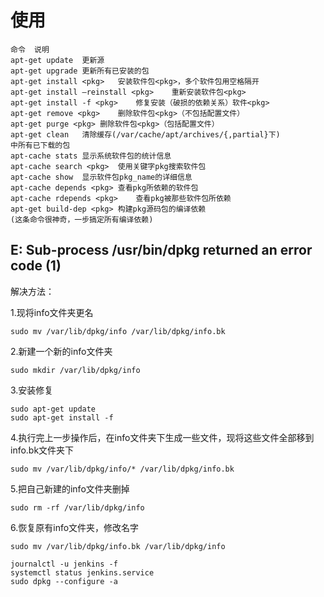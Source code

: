# 使用

```shell
命令	说明
apt-get update	更新源
apt-get upgrade	更新所有已安装的包
apt-get install <pkg>	安装软件包<pkg>，多个软件包用空格隔开
apt-get install –reinstall <pkg>	重新安装软件包<pkg>
apt-get install -f <pkg>	修复安装（破损的依赖关系）软件<pkg>
apt-get remove <pkg>	删除软件包<pkg>（不包括配置文件）
apt-get purge <pkg>	删除软件包<pkg>（包括配置文件）
apt-get clean	清除缓存(/var/cache/apt/archives/{,partial}下)
中所有已下载的包
apt-cache stats	显示系统软件包的统计信息
apt-cache search <pkg>	使用关键字pkg搜索软件包
apt-cache show	显示软件包pkg_name的详细信息
apt-cache depends <pkg>	查看pkg所依赖的软件包
apt-cache rdepends <pkg>	查看pkg被那些软件包所依赖
apt-get build-dep <pkg>	构建pkg源码包的编译依赖
(这条命令很神奇，一步搞定所有编译依赖)
```


## E: Sub-process /usr/bin/dpkg returned an error code (1)

解决方法：

1.现将info文件夹更名

```shell
sudo mv /var/lib/dpkg/info /var/lib/dpkg/info.bk
```

2.新建一个新的info文件夹

```shell
sudo mkdir /var/lib/dpkg/info
```

3.安装修复

```shell
sudo apt-get update
sudo apt-get install -f
```

4.执行完上一步操作后，在info文件夹下生成一些文件，现将这些文件全部移到info.bk文件夹下

```shell
sudo mv /var/lib/dpkg/info/* /var/lib/dpkg/info.bk
```

5.把自己新建的info文件夹删掉

```shell
sudo rm -rf /var/lib/dpkg/info
```

6.恢复原有info文件夹，修改名字

```shell
sudo mv /var/lib/dpkg/info.bk /var/lib/dpkg/info
```

```shell
journalctl -u jenkins -f
systemctl status jenkins.service
sudo dpkg --configure -a
```

